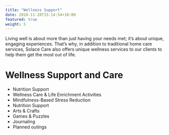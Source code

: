 ```yaml
---
title: "Wellness Support"
date: 2018-11-28T15:14:54+10:00
featured: true
weight: 5
---
```


Living well is about more than just having your needs met; it’s about unique, engaging experiences. That’s why, in addition to traditional home care services, Solace Care also offers unique wellness services to our clients to help them get the most out of life.

# Wellness Support and Care

- Nutrition Support
- Wellness Care & Life Enrichment Activities
- Mindfulness-Based Stress Reduction
- Nutrition Support
- Arts & Crafts
- Games & Puzzles
- Journaling
- Planned outings   

